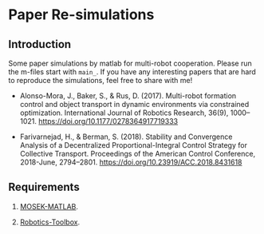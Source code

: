 # Paper Re-simulations
## Introduction

Some paper simulations by matlab for multi-robot cooperation. Please run the m-files start with `main_`. If you have any interesting papers that are hard to reproduce the simulations, feel free to share with me! 

- Alonso-Mora, J., Baker, S., & Rus, D. (2017). Multi-robot formation control and object transport in dynamic environments via constrained optimization. International Journal of Robotics Research, 36(9), 1000–1021. https://doi.org/10.1177/0278364917719333

- Farivarnejad, H., & Berman, S. (2018). Stability and Convergence Analysis of a Decentralized Proportional-Integral Control Strategy for Collective Transport. Proceedings of the American Control Conference, 2018-June, 2794–2801. https://doi.org/10.23919/ACC.2018.8431618

## Requirements

1. [MOSEK-MATLAB](https://github.com/star2dust/MOSEK-MATLAB).

2. [Robotics-Toolbox](https://github.com/star2dust/Robotics-Toolbox).